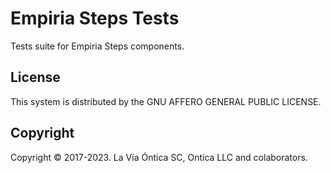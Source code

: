 ﻿# Empiria Steps Tests

Tests suite for Empiria Steps components.

## License

This system is distributed by the GNU AFFERO GENERAL PUBLIC LICENSE.

## Copyright

Copyright © 2017-2023. La Vía Óntica SC, Ontica LLC and colaborators.
